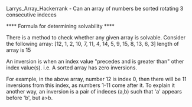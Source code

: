 Larrys_Array_Hackerrank - Can an array of numbers be sorted rotating 3 consecutive indeces

**** Formula for determining solvability ****

There is a method to check whether any given array is solvable. Consider the following array:
[12, 1, 2, 10, 7, 11, 4, 14, 5, 9, 15, 8, 13, 6, 3] length of array is 15

An inversion is when an index value "precedes and is greater than" other index value(s). 
i.e. A sorted array has zero inversions. 

For example, in the above array, number 12 is index 0, then there will be 11 inversions from this index, 
as numbers 1-11 come after it. To explain it another way, an inversion is a pair of indeces (a,b) such that 
'a' appears before 'b', but a>b. 

